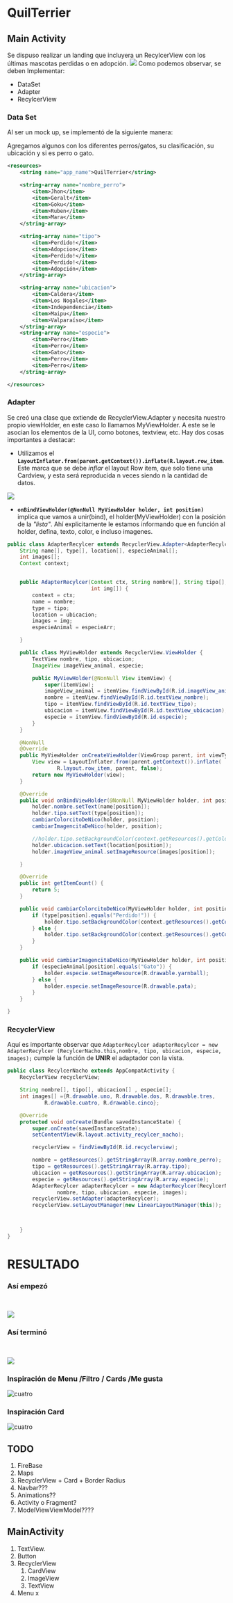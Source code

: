 # QuilTerrier


## Main Activity

Se dispuso realizar un landing que incluyera un RecylcerView con los últimas mascotas perdidas o en adopción. 
![](imagenes/recyclerview-diagram.png)
Como podemos observar, se deben Implementar:
* DataSet
* Adapter
* RecylcerView

### Data Set
Al ser un mock up, se implementó de la siguiente manera:

Agregamos algunos <string-array> con los diferentes perros/gatos, su clasificación, su ubicación y si es perro o gato.

```xml
<resources>
    <string name="app_name">QuilTerrier</string>

    <string-array name="nombre_perro">
        <item>Jhon</item>
        <item>Geralt</item>
        <item>Goku</item>
        <item>Ruben</item>
        <item>Mara</item>
    </string-array>

    <string-array name="tipo">
        <item>Perdido!</item>
        <item>Adopcion</item>
        <item>Perdido!</item>
        <item>Perdido!</item>
        <item>Adopción</item>
    </string-array>

    <string-array name="ubicacion">
        <item>Caldera</item>
        <item>Los Nogales</item>
        <item>Independencia</item>
        <item>Maipu</item>
        <item>Valparaíso</item>
    </string-array>
    <string-array name="especie">
        <item>Perro</item>
        <item>Perro</item>
        <item>Gato</item>
        <item>Perro</item>
        <item>Perro</item>
    </string-array>

</resources>

```   

### Adapter

Se creó una clase que extiende de RecyclerView.Adapter y necesita nuestro propio viewHolder, en este caso lo llamamos MyViewHolder. A este se le asocian los elementos de la UI, como botones, textview, etc.
Hay dos cosas importantes a destacar:
* Utilizamos el **```LayoutInflater.from(parent.getContext()).inflate(R.layout.row_item```**. Este marca que se debe *inflar* el layout Row item, que solo tiene una Cardview, y esta será reproducida n veces siendo n la cantidad de datos.

![](imagenes/rowitem.jpg)

* **``onBindViewHolder(@NonNull MyViewHolder holder, int position)``** implica que vamos a unir(bind), el holder(MyViewHolder) con la posición de la *"lista"*. Ahí explicitamente le estamos informando que en función al holder, defina, texto, color, e incluso imagenes.


```java
public class AdapterRecylcer extends RecyclerView.Adapter<AdapterRecylcer.MyViewHolder> {
    String name[], type[], location[], especieAnimal[];
    int images[];
    Context context;


    public AdapterRecylcer(Context ctx, String nombre[], String tipo[], String ubicacion[], String especieArr[],
                           int img[]) {
        context = ctx;
        name = nombre;
        type = tipo;
        location = ubicacion;
        images = img;
        especieAnimal = especieArr;

    }

    public class MyViewHolder extends RecyclerView.ViewHolder {
        TextView nombre, tipo, ubicacion;
        ImageView imageView_animal, especie;

        public MyViewHolder(@NonNull View itemView) {
            super(itemView);
            imageView_animal = itemView.findViewById(R.id.imageView_animal);
            nombre = itemView.findViewById(R.id.textView_nombre);
            tipo = itemView.findViewById(R.id.textView_tipo);
            ubicacion = itemView.findViewById(R.id.textView_ubicacion);
            especie = itemView.findViewById(R.id.especie);
        }
    }

    @NonNull
    @Override
    public MyViewHolder onCreateViewHolder(ViewGroup parent, int viewType) {
        View view = LayoutInflater.from(parent.getContext()).inflate(
                R.layout.row_item, parent, false);
        return new MyViewHolder(view);
    }

    @Override
    public void onBindViewHolder(@NonNull MyViewHolder holder, int position) {
        holder.nombre.setText(name[position]);
        holder.tipo.setText(type[position]);
        cambiarColorcitoDeNico(holder, position);
        cambiarImagencitaDeNico(holder, position);

        //holder.tipo.setBackgroundColor(context.getResources().getColor(R.color.amarillo_patito));
        holder.ubicacion.setText(location[position]);
        holder.imageView_animal.setImageResource(images[position]);

    }

    @Override
    public int getItemCount() {
        return 5;
    }

    public void cambiarColorcitoDeNico(MyViewHolder holder, int position) {
        if (type[position].equals("Perdido!")) {
            holder.tipo.setBackgroundColor(context.getResources().getColor(R.color.amarillo_patito));
        } else {
            holder.tipo.setBackgroundColor(context.getResources().getColor(R.color.rosado_profesor));
        }
    }

    public void cambiarImagencitaDeNico(MyViewHolder holder, int position) {
        if (especieAnimal[position].equals("Gato")) {
            holder.especie.setImageResource(R.drawable.yarnball);
        } else {
            holder.especie.setImageResource(R.drawable.pata);
        }
    }

}
```


### RecyclerView
Aquí es importante observar que ```AdapterRecylcer adapterRecylcer = new AdapterRecylcer (RecylcerNacho.this,nombre, tipo, ubicacion, especie, images);``` cumple la función de **UNIR** el adaptador con la vista.

```java
public class RecylcerNacho extends AppCompatActivity {
    RecyclerView recyclerView;

    String nombre[], tipo[], ubicacion[] , especie[];
    int images[] ={R.drawable.uno, R.drawable.dos, R.drawable.tres,
            R.drawable.cuatro, R.drawable.cinco};

    @Override
    protected void onCreate(Bundle savedInstanceState) {
        super.onCreate(savedInstanceState);
        setContentView(R.layout.activity_recylcer_nacho);

        recyclerView = findViewById(R.id.recyclerview);

        nombre = getResources().getStringArray(R.array.nombre_perro);
        tipo = getResources().getStringArray(R.array.tipo);
        ubicacion = getResources().getStringArray(R.array.ubicacion);
        especie = getResources().getStringArray(R.array.especie);
        AdapterRecylcer adapterRecylcer = new AdapterRecylcer(RecylcerNacho.this,
                nombre, tipo, ubicacion, especie, images);
        recyclerView.setAdapter(adapterRecylcer);
        recyclerView.setLayoutManager(new LinearLayoutManager(this));



    }
}
```

# RESULTADO

### Así empezó  
</br>


![](imagenes/asiempezo.png)



### Así terminó 
</br>


![](imagenes/asitermino.png)


### Inspiración de Menu /Filtro / Cards /Me gusta

![cuatro](imagenes/3.png)

### Inspiración Card
![cuatro](imagenes/44.png)

## TODO

1. FireBase
2. Maps 
3. RecyclerView + Card + Border Radius
4. Navbar???
5. Animations??
6. Activity o Fragment?
7. ModelViewViewModel????

## MainActivity
1. TextView.
2. Button
3. RecyclerView
   1. CardView
   2. ImageView
   3. TextView
4. Menu
x
